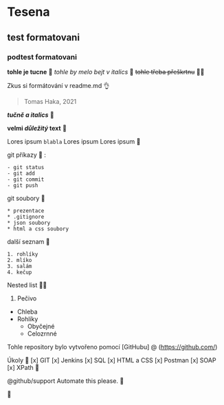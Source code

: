 # Tesena
## test formatovani
### podtest formatovani

**tohle je tucne** :lotus_position:
*tohle by melo bejt v italics* :bath:
~~tohle třeba přeškrtnu~~ :woman_playing_handball:

Zkus si formátování v readme.md :ok_hand:
> Tomas Haka, 2021

***tučně a italics*** :genie:

**velmi _důležitý_ text** :santa:

Lores ipsum `blabla` Lores ipsum Lores ipsum :ghost:

git příkazy :clown_face: :
```
- git status
- git add
- git commit
- git push
```

git soubory :mage:
```
* prezentace
* .gitignore
* json soubory
* html a css soubory
```
další seznam :vampire:
```
1. rohlíky
2. mlíko
3. salám
4. kečup
```

Nested list :fairy_woman:
1. Pečivo
  - Chleba
  - Rohlíky
    - Obyčejné
    - Celozrnné 

Tohle repository bylo vytvořeno pomocí [GitHubu] @ (https://github.com/)


Úkoly :brain:
[x] GIT
[x] Jenkins 
[x] SQL
[x] HTML a CSS
[x] Postman
[x] SOAP
[x] XPath
:mechanical_arm:

@github/support Automate this please. :robot:


:sleeping_bed:
